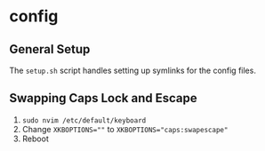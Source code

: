 # config

## General Setup

The `setup.sh` script handles setting up symlinks for the config files.

## Swapping Caps Lock and Escape

1. `sudo nvim /etc/default/keyboard`
2. Change `XKBOPTIONS=""` to `XKBOPTIONS="caps:swapescape"`
3. Reboot
